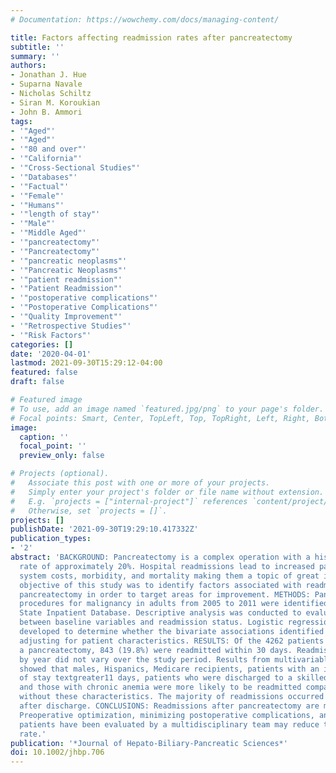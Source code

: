 ```yaml
---
# Documentation: https://wowchemy.com/docs/managing-content/

title: Factors affecting readmission rates after pancreatectomy
subtitle: ''
summary: ''
authors:
- Jonathan J. Hue
- Suparna Navale
- Nicholas Schiltz
- Siran M. Koroukian
- John B. Ammori
tags:
- '"Aged"'
- '"Aged"'
- '"80 and over"'
- '"California"'
- '"Cross-Sectional Studies"'
- '"Databases"'
- '"Factual"'
- '"Female"'
- '"Humans"'
- '"length of stay"'
- '"Male"'
- '"Middle Aged"'
- '"pancreatectomy"'
- '"Pancreatectomy"'
- '"pancreatic neoplasms"'
- '"Pancreatic Neoplasms"'
- '"patient readmission"'
- '"Patient Readmission"'
- '"postoperative complications"'
- '"Postoperative Complications"'
- '"Quality Improvement"'
- '"Retrospective Studies"'
- '"Risk Factors"'
categories: []
date: '2020-04-01'
lastmod: 2021-09-30T15:29:12-04:00
featured: false
draft: false

# Featured image
# To use, add an image named `featured.jpg/png` to your page's folder.
# Focal points: Smart, Center, TopLeft, Top, TopRight, Left, Right, BottomLeft, Bottom, BottomRight.
image:
  caption: ''
  focal_point: ''
  preview_only: false

# Projects (optional).
#   Associate this post with one or more of your projects.
#   Simply enter your project's folder or file name without extension.
#   E.g. `projects = ["internal-project"]` references `content/project/deep-learning/index.md`.
#   Otherwise, set `projects = []`.
projects: []
publishDate: '2021-09-30T19:29:10.417332Z'
publication_types:
- '2'
abstract: 'BACKGROUND: Pancreatectomy is a complex operation with a historic readmission
  rate of approximately 20%. Hospital readmissions lead to increased patient and health
  system costs, morbidity, and mortality making them a topic of great interest. The
  objective of this study was to identify factors associated with readmission after
  pancreatectomy in order to target areas for improvement. METHODS: Pancreatectomy
  procedures for malignancy in adults from 2005 to 2011 were identified in the California
  State Inpatient Database. Descriptive analysis was conducted to evaluate the association
  between baseline variables and readmission status. Logistic regression models were
  developed to determine whether the bivariate associations identified persisted after
  adjusting for patient characteristics. RESULTS: Of the 4262 patients who underwent
  a pancreatectomy, 843 (19.8%) were readmitted within 30 days. Readmission rates
  by year did not vary over the study period. Results from multivariable analysis
  showed that males, Hispanics, Medicare recipients, patients with an initial length
  of stay textgreater11 days, patients who were discharged to a skilled nursing facility,
  and those with chronic anemia were more likely to be readmitted compared to those
  without these characteristics. The majority of readmissions occurred within 15 days
  after discharge. CONCLUSIONS: Readmissions after pancreatectomy are multifactorial.
  Preoperative optimization, minimizing postoperative complications, and assuring
  patients have been evaluated by a multidisciplinary team may reduce the readmission
  rate.'
publication: '*Journal of Hepato-Biliary-Pancreatic Sciences*'
doi: 10.1002/jhbp.706
---
```


